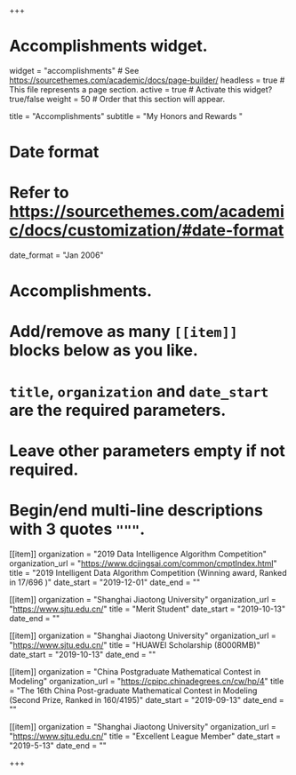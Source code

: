+++
# Accomplishments widget.
widget = "accomplishments"  # See https://sourcethemes.com/academic/docs/page-builder/
headless = true  # This file represents a page section.
active = true  # Activate this widget? true/false
weight = 50  # Order that this section will appear.

title = "Accomplish&shy;ments"
subtitle = "My Honors and Rewards "

# Date format
#   Refer to https://sourcethemes.com/academic/docs/customization/#date-format
date_format = "Jan 2006"

# Accomplishments.
#   Add/remove as many `[[item]]` blocks below as you like.
#   `title`, `organization` and `date_start` are the required parameters.
#   Leave other parameters empty if not required.
#   Begin/end multi-line descriptions with 3 quotes `"""`.


[[item]]
  organization = "2019 Data Intelligence Algorithm Competition"
  organization_url = "https://www.dcjingsai.com/common/cmptIndex.html"
  title = "2019 Intelligent Data Algorithm Competition (Winning award, Ranked in 17/696 )"
  date_start = "2019-12-01"
  date_end = ""
  
[[item]]
  organization = "Shanghai Jiaotong University"
  organization_url = "https://www.sjtu.edu.cn/"
  title = "Merit Student"
  date_start = "2019-10-13"
  date_end = ""
  
[[item]]
  organization = "Shanghai Jiaotong University"
  organization_url = "https://www.sjtu.edu.cn/"
  title = "HUAWEI Scholarship (8000RMB)"
  date_start = "2019-10-13"
  date_end = ""
  
[[item]]
  organization = "China Postgraduate Mathematical Contest in Modeling"
  organization_url = "https://cpipc.chinadegrees.cn/cw/hp/4"
  title = "The 16th China Post-graduate Mathematical Contest in Modeling (Second Prize, Ranked in 160/4195)"
  date_start = "2019-09-13"
  date_end = ""

[[item]]
  organization = "Shanghai Jiaotong University"
  organization_url = "https://www.sjtu.edu.cn/"
  title = "Excellent League Member"
  date_start = "2019-5-13"
  date_end = ""
  

  




+++
